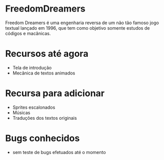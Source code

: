 # FreedomDreamers
Freedom Dreamers é uma engenharia reversa de um não tão famoso jogo textual lançado em 1996, que tem como objetivo somente estudos de códigos e macânicas.
# Recursos até agora
* Tela de introdução
* Mecânica de textos animados
# Recursa para adicionar
* Sprites escalonados
* Músicas
* Traduções dos textos originais
# Bugs conhecidos
* sem teste de bugs efetuados até o momento
